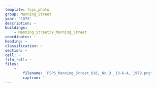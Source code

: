 ```yaml
---
template: fsps_photo
group: Manning_Street
year: '1979'
description: ~
buildings:
    - Manning_Street/9_Manning_Street
coordinates: ~
heading: ~
classification: ~
section: ~
cell: ~
film_roll: ~
files:
    -
        filename: 'FSPS_Manning_Street_016,_No_9,_13-6-A,_1979.png'
        caption: ''
---
```

